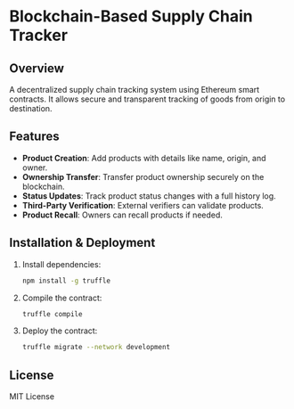 # Blockchain-Based Supply Chain Tracker

## Overview
A decentralized supply chain tracking system using Ethereum smart contracts. It allows secure and transparent tracking of goods from origin to destination.

## Features
- **Product Creation**: Add products with details like name, origin, and owner.
- **Ownership Transfer**: Transfer product ownership securely on the blockchain.
- **Status Updates**: Track product status changes with a full history log.
- **Third-Party Verification**: External verifiers can validate products.
- **Product Recall**: Owners can recall products if needed.

## Installation & Deployment
1. Install dependencies:
   ```bash
   npm install -g truffle
   ```
2. Compile the contract:
   ```bash
   truffle compile
   ```
3. Deploy the contract:
   ```bash
   truffle migrate --network development
   ```

## License
MIT License
